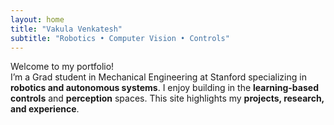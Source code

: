 ```yaml
---
layout: home
title: "Vakula Venkatesh"
subtitle: "Robotics • Computer Vision • Controls"
---
```


Welcome to my portfolio!  
I’m a Grad student in Mechanical Engineering at Stanford specializing in **robotics and autonomous systems**. I enjoy building in the **learning-based controls** and **perception** spaces.
This site highlights my **projects, research, and experience**.
